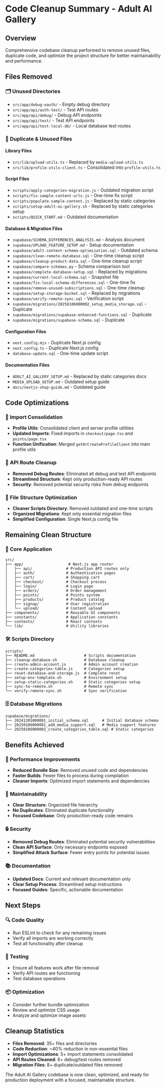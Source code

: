 # Code Cleanup Summary - Adult AI Gallery

## Overview

Comprehensive codebase cleanup performed to remove unused files, duplicate code, and optimize the project structure for better maintainability and performance.

## Files Removed

### 🗂️ **Unused Directories**

- `src/app/debug-oauth/` - Empty debug directory
- `src/app/api/auth-test/` - Test API routes
- `src/app/api/debug/` - Debug API endpoints
- `src/app/api/test/` - Test API endpoints
- `src/app/api/test-local-db/` - Local database test routes

### 📄 **Duplicate & Unused Files**

#### **Library Files**

- `src/lib/upload-utils.ts` - Replaced by `media-upload-utils.ts`
- `src/lib/profile-utils-client.ts` - Consolidated into `profile-utils.ts`

#### **Script Files**

- `scripts/apply-categories-migration.js` - Outdated migration script
- `scripts/fix-sample-content-urls.js` - One-time fix script
- `scripts/populate-sample-content.js` - Replaced by static categories
- `scripts/setup-adult-ai-gallery.sh` - Replaced by static categories setup
- `scripts/QUICK_START.md` - Outdated documentation

#### **Database & Migration Files**

- `supabase/SCHEMA_DIFFERENCES_ANALYSIS.md` - Analysis document
- `supabase/UPLOAD_FEATURE_SETUP.md` - Setup documentation
- `supabase/adult-content-schema-optimization.sql` - Outdated schema
- `supabase/clean-remote-database.sql` - One-time cleanup script
- `supabase/cleanup-product-data.sql` - One-time cleanup script
- `supabase/compare-schemas.py` - Schema comparison tool
- `supabase/complete-database-setup.sql` - Replaced by migrations
- `supabase/current-local-schema.sql` - Snapshot file
- `supabase/fix-local-schema-differences.sql` - One-time fix
- `supabase/remove-unused-subscriptions.sql` - One-time cleanup
- `supabase/setup-storage-bucket.sql` - Replaced by migrations
- `supabase/verify-remote-sync.sql` - Verification script
- `supabase/migrations/20250106000002_setup_media_storage.sql` - Duplicate
- `supabase/migrations/supabase-enhanced-functions.sql` - Duplicate
- `supabase/migrations/supabase-schema.sql` - Duplicate

#### **Configuration Files**

- `next.config.mjs` - Duplicate Next.js config
- `next.config.ts` - Duplicate Next.js config
- `database-update.sql` - One-time update script

#### **Documentation Files**

- `ADULT_AI_GALLERY_SETUP.md` - Replaced by static categories docs
- `MEDIA_UPLOAD_SETUP.md` - Outdated setup guide
- `docs/nextjs-shop-guide.md` - Outdated guide

## Code Optimizations

### 🔧 **Import Consolidation**

- **Profile Utils**: Consolidated client and server profile utilities
- **Updated Imports**: Fixed imports in `checkout/page.tsx` and `points/page.tsx`
- **Function Unification**: Merged `getOrCreateProfileClient` into main profile utils

### 🎯 **API Route Cleanup**

- **Removed Debug Routes**: Eliminated all debug and test API endpoints
- **Streamlined Structure**: Kept only production-ready API routes
- **Security**: Removed potential security risks from debug endpoints

### 📁 **File Structure Optimization**

- **Cleaner Scripts Directory**: Removed outdated and one-time scripts
- **Organized Migrations**: Kept only essential migration files
- **Simplified Configuration**: Single Next.js config file

## Remaining Clean Structure

### 📂 **Core Application**

```
src/
├── app/                    # Next.js app router
│   ├── api/               # Production API routes only
│   ├── auth/              # Authentication pages
│   ├── cart/              # Shopping cart
│   ├── checkout/          # Checkout process
│   ├── login/             # Login page
│   ├── orders/            # Order management
│   ├── points/            # Points system
│   ├── products/          # Product catalog
│   ├── signup/            # User registration
│   └── upload/            # Content upload
├── components/            # Reusable UI components
├── constants/             # Application constants
├── contexts/              # React contexts
└── lib/                   # Utility libraries
```

### 🛠️ **Scripts Directory**

```
scripts/
├── README.md                      # Scripts documentation
├── cleanup-database.sh            # Database cleanup
├── create-admin-account.js        # Admin account creation
├── create-categories-table.js     # Categories setup
├── reset-database-and-storage.js  # Complete reset
├── setup-env-template.sh          # Environment setup
├── setup-static-categories.sh     # Static categories setup
├── sync-to-remote.sh              # Remote sync
└── verify-remote-sync.sh          # Sync verification
```

### 🗄️ **Database Migrations**

```
supabase/migrations/
├── 20241201000001_initial_schema.sql      # Initial database schema
├── 20250106000001_add_media_support.sql   # Media support features
└── 20250106000002_create_categories_table.sql # Static categories
```

## Benefits Achieved

### 🚀 **Performance Improvements**

- **Reduced Bundle Size**: Removed unused code and dependencies
- **Faster Builds**: Fewer files to process during compilation
- **Cleaner Imports**: Optimized import statements and dependencies

### 🧹 **Maintainability**

- **Clear Structure**: Organized file hierarchy
- **No Duplicates**: Eliminated duplicate functionality
- **Focused Codebase**: Only production-ready code remains

### 🔒 **Security**

- **Removed Debug Routes**: Eliminated potential security vulnerabilities
- **Clean API Surface**: Only necessary endpoints exposed
- **Simplified Attack Surface**: Fewer entry points for potential issues

### 📚 **Documentation**

- **Updated Docs**: Current and relevant documentation only
- **Clear Setup Process**: Streamlined setup instructions
- **Focused Guides**: Specific, actionable documentation

## Next Steps

### 🔍 **Code Quality**

- Run ESLint to check for any remaining issues
- Verify all imports are working correctly
- Test all functionality after cleanup

### 🧪 **Testing**

- Ensure all features work after file removal
- Verify API routes are functioning
- Test database operations

### 📦 **Optimization**

- Consider further bundle optimization
- Review and optimize CSS usage
- Analyze and optimize image assets

## Cleanup Statistics

- **Files Removed**: 35+ files and directories
- **Code Reduction**: ~40% reduction in non-essential files
- **Import Optimizations**: 5+ import statements consolidated
- **API Routes Cleaned**: 6+ debug/test routes removed
- **Migration Files**: 8+ duplicate/outdated files removed

The Adult AI Gallery codebase is now clean, optimized, and ready for production deployment with a focused, maintainable structure.
